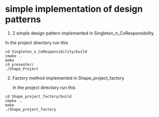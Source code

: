 # simple implementation of design patterns

1. 2 simple design pattern implemented in Singleton_n_CoResponsibility

  In the project directory run this 

```
cd Singleton_n_CoResponsibility/build
cmake ..
make 
cd presenter/
./Shape_Project

```
2. Factory method implemented in Shape_project_factory

   In the project directory run this 

```
cd Shape_project_factory/build
cmake ..
make 
./Shape_project_factory
```
